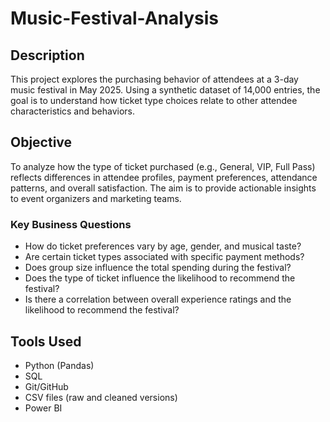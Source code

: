 # Music-Festival-Analysis

## Description

This project explores the purchasing behavior of attendees at a 3-day music festival in May 2025. Using a synthetic dataset of 14,000 entries, the goal is to understand how ticket type choices relate to other attendee characteristics and behaviors.

## Objective

To analyze how the type of ticket purchased (e.g., General, VIP, Full Pass) reflects differences in attendee profiles, payment preferences, attendance patterns, and overall satisfaction. The aim is to provide actionable insights to event organizers and marketing teams.

### Key Business Questions

- How do ticket preferences vary by age, gender, and musical taste?
- Are certain ticket types associated with specific payment methods?
- Does group size influence the total spending during the festival?
- Does the type of ticket influence the likelihood to recommend the festival?
- Is there a correlation between overall experience ratings and the likelihood to recommend the festival?

## Tools Used

- Python (Pandas)
- SQL
- Git/GitHub
- CSV files (raw and cleaned versions)
- Power BI
